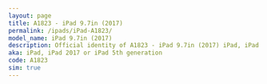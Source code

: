 ```yaml
---
layout: page
title: A1823 - iPad 9.7in (2017)
permalink: /ipads/iPad-A1823/
model_name: iPad 9.7in (2017)
description: Official identity of A1823 - iPad 9.7in (2017) iPad, iPad 2017 or iPad 5th generation. 3 Best compatible iPad cases for iPad 9.7in (2017). 3 Best compatible iPad pens for iPad 9.7in (2017). 3 Best compatible iPad chargers for iPad 9.7in (2017). 3 Best compatible keyboards for iPad 9.7in (2017).
aka: iPad, iPad 2017 or iPad 5th generation
code: A1823
sim: true
---
```

